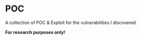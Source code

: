 # POC

A collection of POC &amp; Exploit for the vulnerabilities I discovered.

**For research purposes only!**

